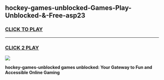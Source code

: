 
## hockey-games-unblocked-Games-Play-Unblocked-&-Free-asp23
<h3>
<a href="https://premium76.site?title=hockey-games-unblocked&ref=24A">CLICK TO PLAY</a></h3>
<hr>

<h3>
<a href="https://premium76.site?title=hockey-games-unblocked&ref=24A">CLICK 2 PLAY</a>
  
</h3>

<a href="https://premium76.site?title=hockey-games-unblocked&ref=24A"><img src="https://clearcache.store/games.png"></a>


**hockey-games-unblocked games unblocked: Your Gateway to Fun and Accessible Online Gaming**
